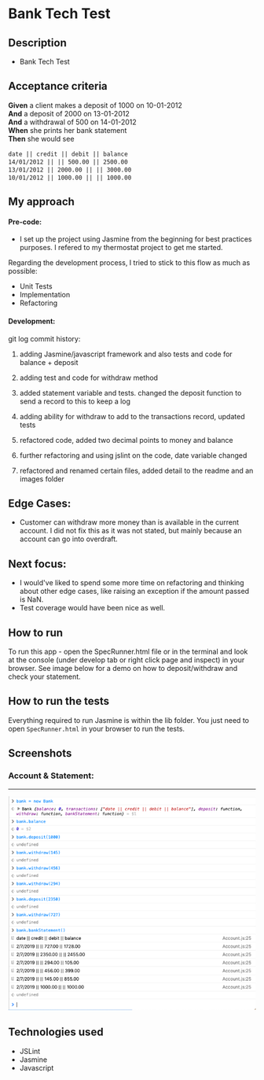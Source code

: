 Bank Tech Test
=================

## Description
* Bank Tech Test

## Acceptance criteria

**Given** a client makes a deposit of 1000 on 10-01-2012  
**And** a deposit of 2000 on 13-01-2012  
**And** a withdrawal of 500 on 14-01-2012  
**When** she prints her bank statement  
**Then** she would see

```
date || credit || debit || balance
14/01/2012 || || 500.00 || 2500.00
13/01/2012 || 2000.00 || || 3000.00
10/01/2012 || 1000.00 || || 1000.00
```


## My approach

#### Pre-code:
* I set up the project using Jasmine from the beginning for best practices purposes. I refered to my thermostat project to get me started.

Regarding the development process, I tried to stick to this flow as much as possible:
* Unit Tests
* Implementation
* Refactoring

#### Development:
git log commit history:

1. adding Jasmine/javascript framework and also tests and code for balance + deposit

2. adding test and code for withdraw method

3. added statement variable and tests. changed the deposit function to send a record to this to keep a log

4. adding ability for withdraw to add to the transactions record, updated tests

5. refactored code, added two decimal points to money and balance

6. further refactoring and using jslint on the code, date variable changed

7. refactored and renamed certain files, added detail to the readme and an images folder

## Edge Cases:
* Customer can withdraw more money than is available in the current account. I did not fix this as it was not stated, but mainly because an account can go into overdraft.

## Next focus:
* I would've liked to spend some more time on refactoring and thinking about other edge cases, like raising an exception if the amount passed is NaN.
* Test coverage would have been nice as well.

## How to run
To run this app - open the SpecRunner.html file or in the terminal and look at the console (under develop tab or right click page and inspect) in your browser. See image below for a demo on how to deposit/withdraw and check your statement.

## How to run the tests
Everything required to run Jasmine is within the lib folder. You just need to open ```SpecRunner.html``` in your browser to run the tests.

## Screenshots
### Account & Statement:
------

![Account & Statement](/images/account.png)

## Technologies used
* JSLint
* Jasmine
* Javascript